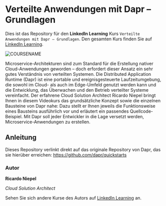 # Verteilte Anwendungen mit Dapr – Grundlagen

Dies ist das Repository für den **LinkedIn Learning** Kurs `Verteilte Anwendungen mit Dapr – Grundlagen`. Den gesamten Kurs finden Sie auf [LinkedIn Learning][lil-course-url].

![COURSENAME][lil-thumbnail-url] 

Microservice-Architekturen sind zum Standard für die Erstellung nativer Cloud-Anwendungen geworden – doch erfordert dieser Ansatz ein sehr gutes Verständnis von verteilten Systemen. Die Distributed Application Runtime (Dapr) ist eine portable und ereignisgesteuerte Laufzeitumgebung, die sowohl im Cloud- als auch im Edge-Umfeld genutzt werden kann und die Entwicklung, das Überwachen und den Betrieb verteilter Systeme vereinfacht. Der erfahrene Cloud Solution Architect Ricardo Niepel bringt Ihnen in diesem Videokurs das grundsätzliche Konzept sowie die einzelnen Bausteine von Dapr nahe: Dazu stellt er Ihnen jeweils die Funktionsweise eines Bausteins ausführlich vor und erläutert ein passendes Quellcode-Beispiel. Mit Dapr soll jeder Entwickler in die Lage versetzt werden, Microservice-Anwendungen zu erstellen.

## Anleitung

Dieses Repository verlinkt direkt auf das originale Repository von Dapr, das sie hierüber erreichen: https://github.com/dapr/quickstarts

### Autor

**Ricardo Niepel**

_Cloud Solution Architect_

Sehen Sie sich andere Kurse des Autors auf [LinkedIn Learning](https://www.linkedin.com/learning/instructors/name_des_autors) an.

[0]: # (Replace these placeholder URLs with actual course URLs)
[lil-course-url]: https://www.linkedin.com/learning/verteilte-anwendungen-mit-dapr-grundlagen
[lil-thumbnail-url]: https://cdn.lynda.com/course/2885229/2885229-1650366854283-16x9.jpg
